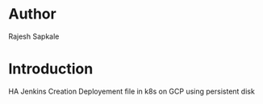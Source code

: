 # Author
Rajesh Sapkale

# Introduction
HA Jenkins Creation Deployement file in k8s on GCP using persistent disk
